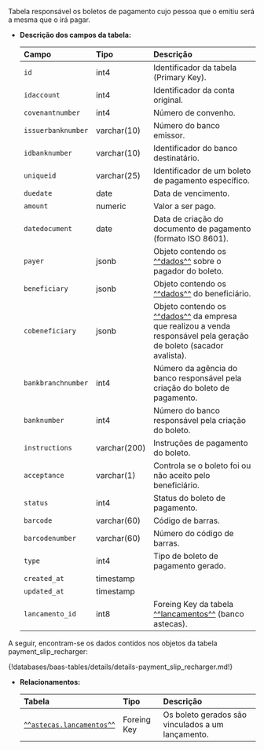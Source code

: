 Tabela responsável os boletos de pagamento cujo pessoa que o emitiu será a mesma que o irá pagar.

- **Descrição dos campos da tabela:**

  | Campo              | Tipo         | Descrição                                                                                                       |
  | :----------------- | :----------- | :-------------------------------------------------------------------------------------------------------------- |
  | `id`               | int4         | Identificador da tabela (Primary Key).                                                                          |
  | `idaccount`        | int4         | Identificador da conta original.                                                                                |
  | `covenantnumber`   | int4         | Número de convenho.                                                                                             |
  | `issuerbanknumber` | varchar(10)  | Número do banco emissor.                                                                                        |
  | `idbanknumber`     | varchar(10)  | Identificador do banco destinatário.                                                                            |
  | `uniqueid`         | varchar(25)  | Identificador de um boleto de pagamento específico.                                                             |
  | `duedate`          | date         | Data de vencimento.                                                                                             |
  | `amount`           | numeric      | Valor a ser pago.                                                                                               |
  | `datedocument`     | date         | Data de criação do documento de pagamento (formato ISO 8601).                                                   |
  | `payer`            | jsonb        | Objeto contendo os [^^dados^^](#__tabbed_2_1) sobre o pagador do boleto.                                        |
  | `beneficiary`      | jsonb        | Objeto contendo os [^^dados^^](#__tabbed_2_2) do beneficiário.                                                  |
  | `cobeneficiary`    | jsonb        | Objeto contendo os [^^dados^^](#__tabbed_2_3) da empresa que realizou a venda responsável pela geração de boleto (sacador avalista). |
  | `bankbranchnumber` | int4         | Número da agência do banco responsável pela criação do boleto de pagamento.                                     |
  | `banknumber`       | int4         | Número do banco responsável pela criação do boleto.                                                             |
  | `instructions`     | varchar(200) | Instruções de pagamento do boleto.                                                                              |
  | `acceptance`       | varchar(1)   | Controla se o boleto foi ou não aceito pelo beneficiário.                                                       |
  | `status`           | int4         | Status do boleto de pagamento.                                                                                  |
  | `barcode`          | varchar(60)  | Código de barras.                                                                                               |
  | `barcodenumber`    | varchar(60)  | Número do código de barras.                                                                                     |
  | `type`             | int4         | Tipo de boleto de pagamento gerado.                                                                             |
  | `created_at`       | timestamp    |                                                                                                                 |
  | `updated_at`       | timestamp    |                                                                                                                 |
  | `lancamento_id`    | int8         | Foreing Key da tabela [^^lancamentos^^](db-astecas.md#lancamentos) (banco astecas).                             |

A seguir, encontram-se os dados contidos nos objetos da tabela payment_slip_recharger:

{!databases/baas-tables/details/details-payment_slip_recharger.md!}

- **Relacionamentos:**

  | Tabela                                                 | Tipo        | Descrição                                         |
  | :----------------------------------------------------- | :---------- | :------------------------------------------------ |
  | [^^`astecas.lancamentos`^^](db-astecas.md#lancamentos) | Foreing Key | Os boleto gerados são vinculados a um lançamento. |
  